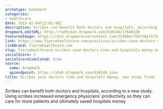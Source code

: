 ```yaml
---
archetype: bookmark
categories:
- healthcare
date: 2019-02-04T12:02:48Z
description: Scribes can benefit both doctors and hospitals, according to a new study.
dropmark.editURL: http://radhikan.dropmark.com/616548/17640320
featuredImage: https://cdn2.dropmarkusercontent.com/353804/f58758a71f268861889046710d42f8a50f8b25ac3151984d076871d0256a64f0/thumbnail/Doctor_computer.jpg?Expires=1557430063&Signature=PcgCLcUJ4nlZ~BZ2XOBayIuzsjgMUKTZqaEE1cwyptceypNojr5vCwqm7OMMoNe0xGnx7PgNG94WNIUgHK4KmwkKZDraVvhT7~JVpa4GZsDrs1SYIx~BhMoMME66esoKLdomrT14N1x54oTYgpZSKbav8DPIziUA4QNBreYlkmiOm-5dxr323C61oG1hpyIoDHXMdjeWVq43s5C7gODwL3DS1THmcZOGjVe2zOK6b~HYtJRP6etImaqbDT-gJ8UrZmsKlINmVU~CpFseo2ivllJiXj5X0UULLGMPOuyAXVqQrGN71UuC1dOG2XcQRu2Ca2Z8DZJ4M01gQIZuvfAIVw__&Key-Pair-Id=APKAITQYWVEN757ZA4KQ
link: https://www.fiercehealthcare.com/practices/scribes-save-doctors-time-and-hospitals-money-new-study-finds
linkBrand: fiercehealthcare.com
slug: fiercehealthcare-scribes-save-doctors-time-and-hospitals-money-new-study-finds
socialScore: 3
socialScoreSimulated: true
source:
  name: Dropmark
  apiendpoint: https://shah.dropmark.com/616548.json
title: Scribes save doctors time and hospitals money, new study finds
---
```

Scribes can benefit both doctors and hospitals, according to a new study. Using scribes increased emergency physicians’ productivity so they can care for more patients and ultimately saved hospitals money.